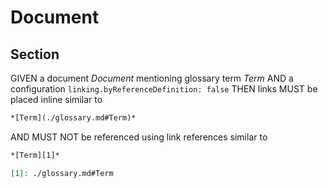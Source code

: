 # Document

## Section

GIVEN a document *Document* mentioning glossary term *Term*
AND a configuration `linking.byReferenceDefinition: false`
THEN links MUST be placed inline similar to

~~~md
*[Term](./glossary.md#Term)*
~~~

AND MUST NOT be referenced using link references similar to

~~~md
*[Term][1]*

[1]: ./glossary.md#Term
~~~
